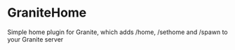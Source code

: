 GraniteHome
===========

Simple home plugin for Granite, which adds /home, /sethome and /spawn to your Granite server
